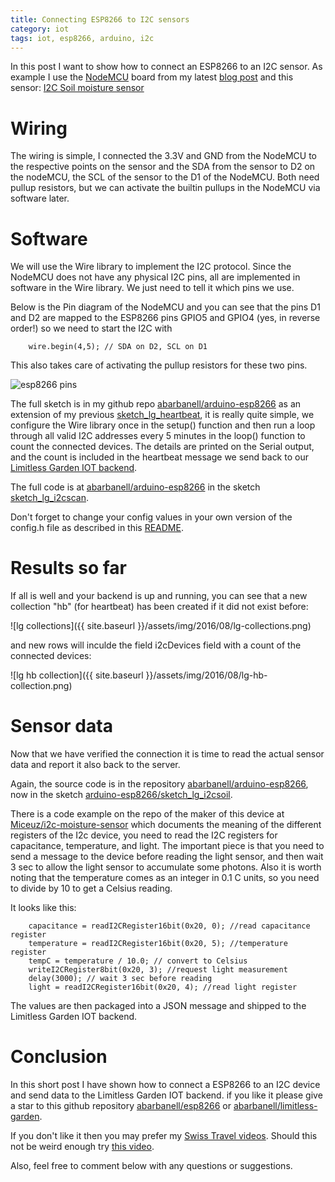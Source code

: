 ```yaml
---
title: Connecting ESP8266 to I2C sensors
category: iot
tags: iot, esp8266, arduino, i2c
---
```

	
In this post I want to show how to connect an ESP8266 to an I2C sensor. As example
I use the [NodeMCU](http://www.nodemcu.com/index_en.html) board from my latest 
[blog post](http://blog.abarbanell.de/arduino-esp8266/iot/lg/) and this sensor: 
[I2C Soil moisture sensor](https://www.tindie.com/products/miceuz/i2c-soil-moisture-sensor/)

# Wiring

The wiring is simple, I connected the 3.3V and GND from the NodeMCU to the respective points on 
the sensor and the SDA from the sensor to D2 on the nodeMCU, the SCL of the sensor to the D1
of the NodeMCU. Both need pullup resistors, but we can activate the builtin pullups in the 
NodeMCU via software later.

# Software

We will use the Wire library to implement the I2C protocol. Since the NodeMCU does not have any 
physical I2C pins, all are implemented in software in the Wire library. We just need to tell it 
which pins we use. 

Below is the Pin diagram of the NodeMCU and you can see that the pins D1 and D2 are mapped to the 
ESP8266 pins GPIO5 and GPIO4 (yes, in reverse order!) so we need to start the I2C with 

        wire.begin(4,5); // SDA on D2, SCL on D1

This also takes care of activating the pullup resistors for these two pins.

![esp8266 pins](https://raw.githubusercontent.com/nodemcu/nodemcu-devkit/master/Documents/NODEMCU-DEVKIT-INSTRUCTION-EN.png)


The full sketch is in my github repo 
[abarbanell/arduino-esp8266](https://github.com/abarbanell/arduino-esp8266/tree/master/sketch_lg_i2cscan)
as an extension of my previous [sketch_lg_heartbeat](https://github.com/abarbanell/arduino-esp8266/tree/master/sketch_lg_heartbeat), 
it is really quite simple, we configure the Wire library once in the setup() function and then run 
a loop through all valid I2C addresses every 5 minutes in the loop() function to count the connected 
devices. The details are printed on the Serial output, and the count is included in the heartbeat message 
we send back to our [Limitless Garden IOT backend](http://blog.abarbanell.de/raspberry/2015/12/30/monitoring-iot-backend).

The full code is at [abarbanell/arduino-esp8266](https://github.com/abarbanell/arduino-esp8266) in the sketch
[sketch_lg_i2cscan](https://github.com/abarbanell/arduino-esp8266/tree/master/sketch_lg_i2cscan).

Don't forget to change your config values in your own version of the config.h file as 
described in this 
[README](https://github.com/abarbanell/arduino-esp8266/blob/master/sketch_lg_heartbeat/README.md).


# Results so far

If all is well and your backend is up and running, you can see that a new 
collection "hb" (for heartbeat) has been created if it did not exist before: 

![lg collections]({{ site.baseurl }}/assets/img/2016/08/lg-collections.png)

and new rows will inculde the field i2cDevices field with a count of the connected 
devices: 

![lg hb collection]({{ site.baseurl }}/assets/img/2016/08/lg-hb-collection.png) 

# Sensor data

Now that we have verified the connection it is time to read the actual sensor data and report it also 
back to the server.

Again, the source code is in the repository 
[abarbanell/arduino-esp8266](https://github.com/abarbanell/arduino-esp8266),
now in the sketch 
[arduino-esp8266/sketch_lg_i2csoil](https://github.com/abarbanell/arduino-esp8266/tree/master/sketch_lg_i2csoil).

There is a code example on the repo of the maker of this device at 
[Miceuz/i2c-moisture-sensor](https://github.com/Miceuz/i2c-moisture-sensor) which documents the 
meaning of the different registers of the I2c device, you need to read 
the I2C registers for capacitance, temperature, and light. The important piece is that you need to 
send a message to the device before reading the light sensor, and then wait 3 sec to allow the light
sensor to accumulate some photons. Also it is worth noting that the temperature comes as an integer in 
0.1 C units, so you need to divide by 10 to get a Celsius reading. 

It looks like this: 

        capacitance = readI2CRegister16bit(0x20, 0); //read capacitance register
        temperature = readI2CRegister16bit(0x20, 5); //temperature register
        tempC = temperature / 10.0; // convert to Celsius
        writeI2CRegister8bit(0x20, 3); //request light measurement 
        delay(3000); // wait 3 sec before reading
        light = readI2CRegister16bit(0x20, 4); //read light register  

The values are then packaged into a JSON message and shipped to the Limitless Garden IOT backend.

# Conclusion

In this short post I have shown how to connect a ESP8266 to an I2C device and send data to the 
Limitless Garden IOT backend. if you like it please give a star to this github repository
[abarbanell/esp8266](https://github.com/abarbanell/arduino-esp8266) or 
[abarbanell/limitless-garden](https://github.com/abarbanell/limitless-garden).

If you don't like it then you may prefer my 
[Swiss Travel videos](https://www.youtube.com/playlist?list=PLyu5cHg7bWPiN-KlItY2fNfK20Gk_CE8b). 
Should this not be weird enough try 
[this video](https://www.youtube.com/watch?v=bLTNhu8izu0).

Also, feel free to comment below with any questions or suggestions.